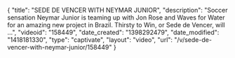 {
    "title": "SEDE DE VENCER WITH NEYMAR JUNIOR",
    "description": "Soccer sensation Neymar Junior is teaming up with Jon Rose and Waves for Water for an amazing new project in Brazil. Thirsty to Win, or Sede de Vencer, will ...",
    "videoid": "158449",
    "date_created": "1398292479",
    "date_modified": "1418181330",
    "type": "captivate",
    "layout": "video",
    "url": "\/v\/sede-de-vencer-with-neymar-junior\/158449"
}